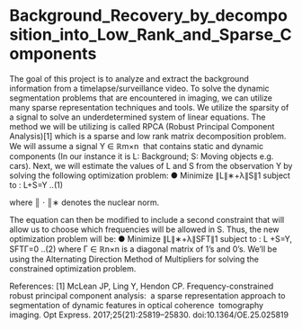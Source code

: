 # Background_Recovery_by_decomposition_into_Low_Rank_and_Sparse_Components

The goal of this project is to analyze and extract the background information from a timelapse/surveillance video. To solve the dynamic segmentation problems that are encountered in imaging, we can utilize many sparse representation techniques and tools. We utilize the sparsity of a signal to solve an underdetermined system of linear equations. The method we will be utilizing is called RPCA (Robust Principal Component Analysis)​[1]​ which is a sparse and low rank matrix decomposition problem. We will assume a signal Y ∈ ℝ​m×n ​ that contains static and dynamic components (In our instance it is L: Background; S: Moving objects e.g. cars). Next, we will estimate the values of L and S from the observation Y by solving the following optimization problem: 
 ● Minimize ∥L∥∗+λ∥S∥​1 subject to : L+S=Y  ..(1) 
 
where ║ · ║∗ denotes the nuclear norm. 
 
The equation can then be modified to include a second constraint that will allow us to choose which frequencies will be allowed in S. Thus, the new optimization problem will be: 
 ● Minimize ∥L∥∗+λ∥SF​T​∥​1 subject to : L +S=Y, SF​T​Γ=0 ..(2) 
 where Γ ∈ ℝ​n×n​ is a diagonal matrix of 1’s and 0’s. 
 We’ll be using the Alternating Direction Method of Multipliers for solving the constrained optimization problem. 
 
 
References:  [1] McLean JP, Ling Y, Hendon CP. Frequency-constrained robust principal component analysis:  a sparse representation approach to segmentation of dynamic features in optical coherence  tomography imaging. ​Opt Express​. 2017;25(21):25819–25830. doi:10.1364/OE.25.025819 
